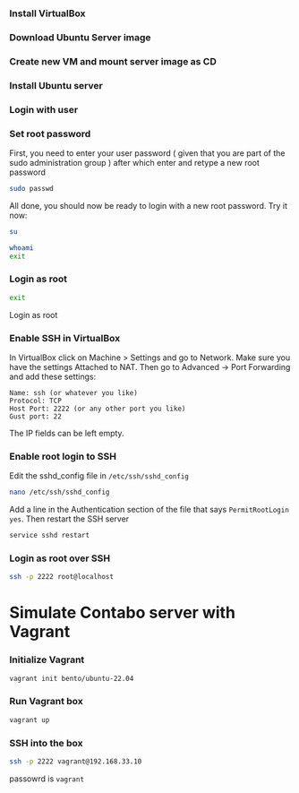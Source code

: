 ### Install VirtualBox
### Download Ubuntu Server image
### Create new VM and mount server image as CD
### Install Ubuntu server
### Login with user
### Set root password

First, you need to enter your user password ( given that you are part of the sudo administration group ) after which enter and retype a new root password

```bash
sudo passwd
```

All done, you should now be ready to login with a new root password. Try it now:

```bash
su
```

```bash
whoami
exit
```

### Login as root

```bash
exit
```

Login as root

### Enable SSH in VirtualBox

In VirtualBox click on Machine > Settings and go to Network.
Make sure you have the settings Attached to NAT.
Then go to Advanced -> Port Forwarding and add these settings:

```
Name: ssh (or whatever you like)
Protocol: TCP
Host Port: 2222 (or any other port you like)
Gust port: 22
```

The IP fields can be left empty.

### Enable root login to SSH

Edit the sshd_config file in `/etc/ssh/sshd_config`

```bash
nano /etc/ssh/sshd_config
```

Add a line in the Authentication section of the file that says `PermitRootLogin yes`.
Then restart the SSH server

```bash
service sshd restart
```

### Login as root over SSH

```bash
ssh -p 2222 root@localhost
```


# Simulate Contabo server with Vagrant

### Initialize Vagrant

```bash
vagrant init bento/ubuntu-22.04
```

### Run Vagrant box

```bash
vagrant up
```

### SSH into the box

```bash
ssh -p 2222 vagrant@192.168.33.10
```

passowrd is `vagrant`



